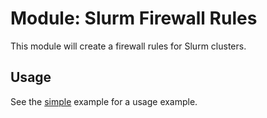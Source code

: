 # Module: Slurm Firewall Rules

This module will create a firewall rules for Slurm clusters.

## Usage

See the [simple](../../examples/slurm_firewall_rules/simple) example for a usage
example.
